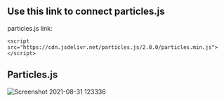 ## Use this link to connect particles.js
particles.js link:
````
<script src="https://cdn.jsdelivr.net/particles.js/2.0.0/particles.min.js"></script>
````
## Particles.js
![Screenshot 2021-08-31 123336](https://user-images.githubusercontent.com/88188721/131453891-f26e4189-a419-4250-9761-5cbf8e10116e.png)
